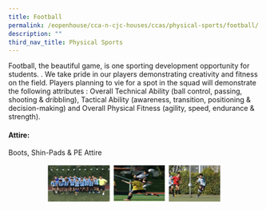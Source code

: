 ```yaml
---
title: Football
permalink: /eopenhouse/cca-n-cjc-houses/ccas/physical-sports/football/
description: ""
third_nav_title: Physical Sports
---
```

Football, the beautiful game, is one sporting development opportunity for students. . We take pride in our players demonstrating creativity and fitness on the field. Players planning to vie for a spot in the squad will demonstrate the following attributes : Overall Technical Ability (ball control, passing, shooting &amp; dribbling), Tactical Ability (awareness, transition, positioning &amp; decision-making) and Overall Physical Fitness (agility, speed, endurance &amp; strength).

#### **Attire:**

Boots, Shin-Pads &amp; PE Attire

<style>  
img {  
  display: block;  
  margin-left: auto;  
  margin-right: auto;  
}  
</style>  
<img style="width:70%;" alt="CJC fencing" src="/images/cjc%20football.JPG">